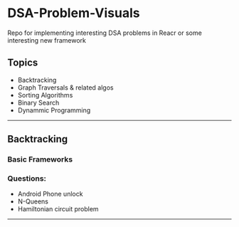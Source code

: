 # DSA-Problem-Visuals

Repo for implementing interesting DSA problems in Reacr or some interesting new framework 

## Topics
- Backtracking 
- Graph Traversals & related algos
- Sorting Algorithms 
- Binary Search 
- Dynammic Programming
---
## Backtracking 

### Basic Frameworks

### Questions: 
- Android Phone unlock
- N-Queens 
- Hamiltonian circuit problem
---
